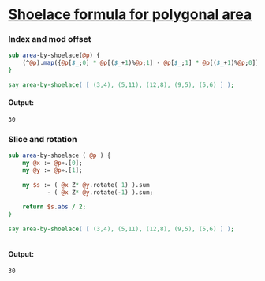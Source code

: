 [1]: https://rosettacode.org/wiki/Shoelace_formula_for_polygonal_area

# [Shoelace formula for polygonal area][1]

### Index and mod offset

```perl
sub area-by-shoelace(@p) {
    (^@p).map({@p[$_;0] * @p[($_+1)%@p;1] - @p[$_;1] * @p[($_+1)%@p;0]}).sum.abs / 2
}
 
say area-by-shoelace( [ (3,4), (5,11), (12,8), (9,5), (5,6) ] );
```

#### Output:
```
30
```


### Slice and rotation

```perl
sub area-by-shoelace ( @p ) {
    my @x := @p».[0];
    my @y := @p».[1];
 
    my $s := ( @x Z* @y.rotate( 1) ).sum
           - ( @x Z* @y.rotate(-1) ).sum;
 
    return $s.abs / 2;
}
 
say area-by-shoelace( [ (3,4), (5,11), (12,8), (9,5), (5,6) ] );
 
```

#### Output:
```
30
```
